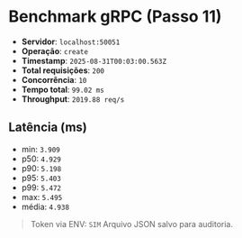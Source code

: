 # Benchmark gRPC (Passo 11)
- **Servidor**: `localhost:50051`
- **Operação**: `create`
- **Timestamp**: `2025-08-31T00:03:00.563Z`
- **Total requisições**: `200`
- **Concorrência**: `10`
- **Tempo total**: `99.02 ms`
- **Throughput**: `2019.88 req/s`
## Latência (ms)
- min: `3.909`
- p50: `4.929`
- p90: `5.198`
- p95: `5.403`
- p99: `5.472`
- max: `5.495`
- média: `4.938`

> Token via ENV: `SIM`
> Arquivo JSON salvo para auditoria.